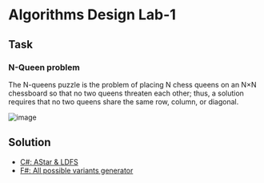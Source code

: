 # Algorithms Design Lab-1

## Task

### N-Queen problem

The N-queens puzzle is the problem of placing N chess queens on an N×N chessboard so that no two queens threaten each other; thus, a solution requires that no two queens share the same row, column, or diagonal.


![image](https://user-images.githubusercontent.com/67170413/134546150-28613a9e-1893-4f29-87be-cf13ad1123a4.png)

## Solution

- [C#: AStar & LDFS](EightQueens)
- [F#: All possible variants generator](EightQueens.FSharp)
